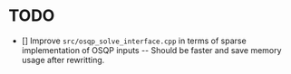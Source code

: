 # TODO
- [] Improve `src/osqp_solve_interface.cpp` in terms of sparse implementation of OSQP inputs -- Should be faster and save memory usage after rewritting.